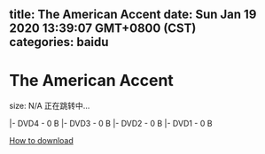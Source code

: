 
title: The American Accent
date: Sun Jan 19 2020 13:39:07 GMT+0800 (CST)    
categories: baidu
---

# The American Accent
size: N/A
 正在跳转中...
 
|- DVD4 - 0 B
|- DVD3 - 0 B
|- DVD2 - 0 B
|- DVD1 - 0 B

[How to download](https://bpcam.bemobtrk.com/go/2ceec3aa-1ca2-46d6-b9ff-aaa5c184517c?jno=2170)
